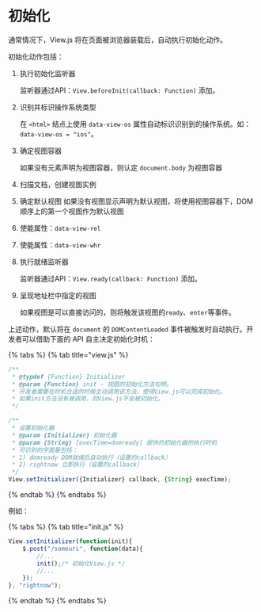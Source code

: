 # 初始化

通常情况下，View.js 将在页面被浏览器装载后，自动执行初始化动作。

初始化动作包括：

1. 执行初始化监听器

   监听器通过API：`View.beforeInit(callback: Function)` 添加。

2. 识别并标识操作系统类型

   在 `<html>` 结点上使用 `data-view-os` 属性自动标识识别到的操作系统。如：`data-view-os = "ios"`。

3. 确定视图容器

   如果没有元素声明为视图容器，则认定 `document.body` 为视图容器

4. 扫描文档，创建视图实例
5. 确定默认视图 如果没有视图显示声明为默认视图，将使用视图容器下，DOM 顺序上的第一个视图作为默认视图
6. 使能属性：`data-view-rel`
7. 使能属性：`data-view-whr`
8. 执行就绪监听器

   监听器通过API：`View.ready(callback: Function)` 添加。

9. 呈现地址栏中指定的视图

   如果视图是可以直接访问的，则将触发该视图的`ready`、`enter`等事件。

上述动作，默认将在 `document` 的 `DOMContentLoaded` 事件被触发时自动执行。开发者可以借助下面的 API 自主决定初始化时机：

{% tabs %}
{% tab title="view.js" %}
```javascript
/**
 * @typdef {Function} Initializer
 * @param {Function} init - 视图的初始化方法句柄。
 * 开发者需要在时机合适的时候主动调用该方法，使得View.js可以完成初始化。
 * 如果init方法没有被调用，则View.js不会被初始化。
 */

/**
 * 设置初始化器
 * @param {Initializer} 初始化器
 * @param {String} [execTime=domready] 提供的初始化器的执行时机
 * 可识别的字面量包括：
 * 1) domready DOM就绪后自动执行（设置的callback）
 * 2) rightnow 立即执行（设置的callback）
 */
View.setInitializer({Initializer} callback, {String} execTime);
```
{% endtab %}
{% endtabs %}

例如：

{% tabs %}
{% tab title="init.js" %}
```javascript
View.setInitializer(function(init){
    $.post("/someuri", function(data){
        //...
        init();/* 初始化View.js */
        //...
    });
}, "rightnow");
```
{% endtab %}
{% endtabs %}

